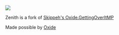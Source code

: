 <img src="https://i.luckyc.dev/zenith.png">

Zenith is a fork of [Skippeh's Oxide.GettingOverItMP](https://github.com/Skippeh/Oxide.GettingOverItMP/)

Made possible by [Oxide](https://oxidemod.org/)